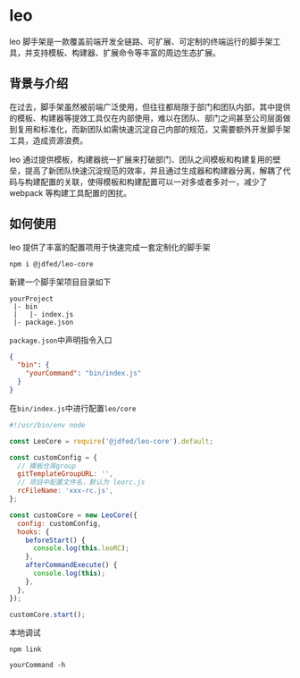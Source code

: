 # leo

leo 脚手架是一款覆盖前端开发全链路、可扩展、可定制的终端运行的脚手架工具，并支持模板、构建器、扩展命令等丰富的周边生态扩展。

## 背景与介绍

在过去，脚手架虽然被前端广泛使用，但往往都局限于部门和团队内部，其中提供的模板、构建器等提效工具仅在内部使用，难以在团队、部门之间甚至公司层面做到复用和标准化，而新团队如需快速沉淀自己内部的规范，又需要额外开发脚手架工具，造成资源浪费。

leo 通过提供模板，构建器统一扩展来打破部门、团队之间模板和构建复用的壁垒，提高了新团队快速沉淀规范的效率，并且通过生成器和构建器分离，解耦了代码与构建配置的关联，使得模板和构建配置可以一对多或者多对一，减少了 webpack 等构建工具配置的困扰。


## 如何使用

leo 提供了丰富的配置项用于快速完成一套定制化的脚手架

```shell script
npm i @jdfed/leo-core
```

新建一个脚手架项目目录如下

```
yourProject
 |- bin
 |   |- index.js
 |- package.json
```

`package.json`中声明指令入口

```json
{
  "bin": {
    "yourCommand": "bin/index.js"
  }
}
```

在`bin/index.js`中进行配置`leo/core`

```js
#!/usr/bin/env node

const LeoCore = require('@jdfed/leo-core').default;

const customConfig = {
  // 模板仓库group
  gitTemplateGroupURL: '',
  // 项目中配置文件名，默认为 leorc.js
  rcFileName: 'xxx-rc.js',
};

const customCore = new LeoCore({
  config: customConfig,
  hooks: {
    beforeStart() {
      console.log(this.leoRC);
    },
    afterCommandExecute() {
      console.log(this);
    },
  },
});

customCore.start();
```

本地调试

```shell script
npm link 

yourCommand -h
```
